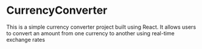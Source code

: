 # CurrencyConverter
This is a simple currency converter project built using React. It allows users to convert an amount from one currency to another using real-time exchange rates
